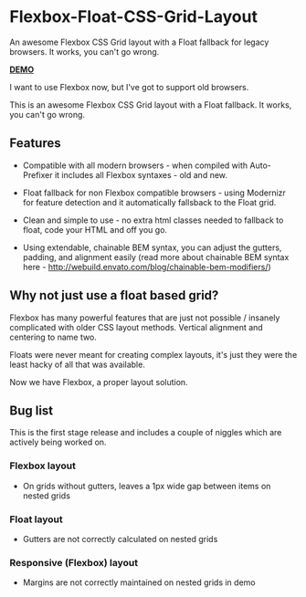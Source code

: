 # Flexbox-Float-CSS-Grid-Layout
An awesome Flexbox CSS Grid layout with a Float fallback for legacy browsers. It works, you can't go wrong.

<strong><a href="http://edwardjpayton.github.io/Flexbox-Float-CSS-Grid-Layout/" target="_blank">DEMO</a></strong>



I want to use Flexbox now, but I've got to support old browsers.

This is an awesome Flexbox CSS Grid layout with a Float fallback. It works, you can't go wrong.




## Features
- Compatible with all modern browsers - when compiled with Auto-Prefixer it includes all Flexbox syntaxes - old and new.

- Float fallback for non Flexbox compatible browsers - using Modernizr for feature detection and it automatically fallsback to the Float grid.

- Clean and simple to use - no extra html classes needed to fallback to float, code your HTML and off you go.

- Using extendable, chainable BEM syntax, you can adjust the gutters, padding, and alignment easily (read more about chainable BEM syntax here - http://webuild.envato.com/blog/chainable-bem-modifiers/)




## Why not just use a float based grid?
Flexbox has many powerful features that are just not possible / insanely complicated with older CSS layout methods. Vertical alignment and centering to name two.

Floats were never meant for creating complex layouts, it's just they were the least hacky of all that was available.

Now we have Flexbox, a proper layout solution.



## Bug list
This is the first stage release and includes a couple of niggles which are actively being worked on.
### Flexbox layout
+ On grids without gutters, leaves a 1px wide gap between items on nested grids
### Float layout
+ Gutters are not correctly calculated on nested grids
### Responsive (Flexbox) layout
+ Margins are not correctly maintained on nested grids in demo

